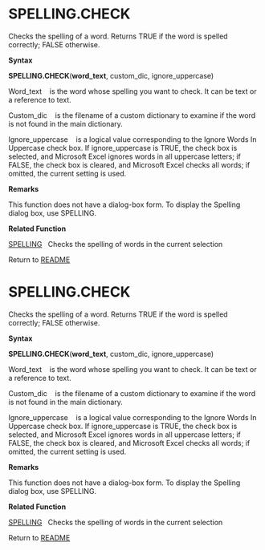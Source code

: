 # SPELLING.CHECK

Checks the spelling of a word. Returns TRUE if the word is spelled
correctly; FALSE otherwise.

**Syntax**

**SPELLING.CHECK**(**word\_text**, custom\_dic, ignore\_uppercase)

Word\_text&nbsp;&nbsp;&nbsp;&nbsp;is the word whose spelling you want to
check. It can be text or a reference to text.

Custom\_dic&nbsp;&nbsp;&nbsp;&nbsp;is the filename of a custom
dictionary to examine if the word is not found in the main dictionary.

Ignore\_uppercase&nbsp;&nbsp;&nbsp;&nbsp;is a logical value
corresponding to the Ignore Words In Uppercase check box. If
ignore\_uppercase is TRUE, the check box is selected, and Microsoft
Excel ignores words in all uppercase letters; if FALSE, the check box is
cleared, and Microsoft Excel checks all words; if omitted, the current
setting is used.

**Remarks**

This function does not have a dialog-box form. To display the Spelling
dialog box, use SPELLING.

**Related Function**

[SPELLING](SPELLING.md)&nbsp;&nbsp;&nbsp;Checks the spelling of words in the current
selection



Return to [README](README.md#S)

# SPELLING.CHECK

Checks the spelling of a word. Returns TRUE if the word is spelled
correctly; FALSE otherwise.

**Syntax**

**SPELLING.CHECK**(**word\_text**, custom\_dic, ignore\_uppercase)

Word\_text&nbsp;&nbsp;&nbsp;&nbsp;is the word whose spelling you want to
check. It can be text or a reference to text.

Custom\_dic&nbsp;&nbsp;&nbsp;&nbsp;is the filename of a custom
dictionary to examine if the word is not found in the main dictionary.

Ignore\_uppercase&nbsp;&nbsp;&nbsp;&nbsp;is a logical value
corresponding to the Ignore Words In Uppercase check box. If
ignore\_uppercase is TRUE, the check box is selected, and Microsoft
Excel ignores words in all uppercase letters; if FALSE, the check box is
cleared, and Microsoft Excel checks all words; if omitted, the current
setting is used.

**Remarks**

This function does not have a dialog-box form. To display the Spelling
dialog box, use SPELLING.

**Related Function**

[SPELLING](SPELLING.md)&nbsp;&nbsp;&nbsp;Checks the spelling of words in the current
selection



Return to [README](README.md#S)

